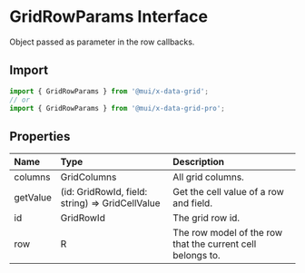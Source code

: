 # GridRowParams Interface

<p class="description">Object passed as parameter in the row callbacks.</p>

## Import

```js
import { GridRowParams } from '@mui/x-data-grid';
// or
import { GridRowParams } from '@mui/x-data-grid-pro';
```

## Properties

| Name                                    | Type                                                                              | Description                                                |
| :-------------------------------------- | :-------------------------------------------------------------------------------- | :--------------------------------------------------------- |
| <span class="prop-name">columns</span>  | <span class="prop-type">GridColumns</span>                                        | All grid columns.                                          |
| <span class="prop-name">getValue</span> | <span class="prop-type">(id: GridRowId, field: string) =&gt; GridCellValue</span> | Get the cell value of a row and field.                     |
| <span class="prop-name">id</span>       | <span class="prop-type">GridRowId</span>                                          | The grid row id.                                           |
| <span class="prop-name">row</span>      | <span class="prop-type">R</span>                                                  | The row model of the row that the current cell belongs to. |
